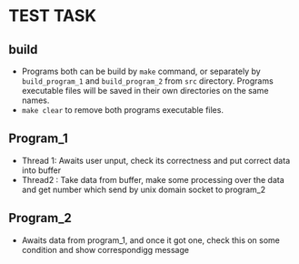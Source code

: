 # TEST TASK

## build
- Programs both can be build by `make` command, or separately by `build_program_1` and `build_program_2` from `src` directory. Programs executable files will be saved in their own directories on the same names.
- `make clear` to remove both programs executable files.

## Program_1
- Thread 1: Awaits user unput, check its correctness and put correct data into buffer
- Thread2 : Take data from buffer, make some processing over the data and get number which send by unix domain socket to program_2

## Program_2
- Awaits data from program_1, and once it got one, check this on some condition and show correspondigg message